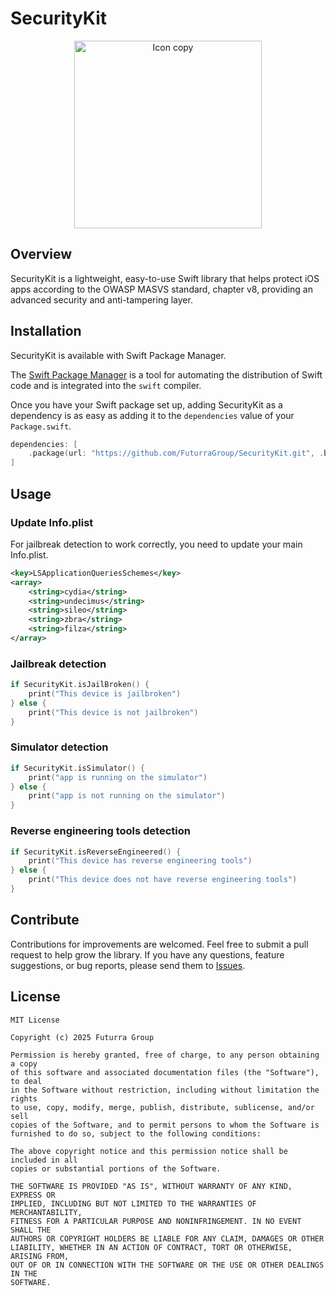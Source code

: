# SecurityKit
<p align="center">
<img width="300" alt="Icon copy" src="https://github.com/user-attachments/assets/9d00b349-8254-42ab-bb0c-30640218eb2a" />
</p>

## Overview
SecurityKit is a lightweight, easy-to-use Swift library that helps protect iOS apps according to the OWASP MASVS standard, chapter v8, providing an advanced security and anti-tampering layer.

## Installation

SecurityKit is available with Swift Package Manager.

The [Swift Package Manager](https://swift.org/package-manager/) is a tool for automating the distribution of Swift code and is integrated into the `swift` compiler. 

Once you have your Swift package set up, adding SecurityKit as a dependency is as easy as adding it to the `dependencies` value of your `Package.swift`.

```swift
dependencies: [
    .package(url: "https://github.com/FuturraGroup/SecurityKit.git", .branch("main"))
]
```

## Usage

### Update Info.plist
For jailbreak detection to work correctly, you need to update your main Info.plist.
```xml
<key>LSApplicationQueriesSchemes</key>
<array>
    <string>cydia</string>
    <string>undecimus</string>
    <string>sileo</string>
    <string>zbra</string>
    <string>filza</string>
</array>
```
### Jailbreak detection
```swift
if SecurityKit.isJailBroken() {
    print("This device is jailbroken")
} else {
    print("This device is not jailbroken")
}
```
### Simulator detection
```swift
if SecurityKit.isSimulator() {
    print("app is running on the simulator")
} else {
    print("app is not running on the simulator")
}
```
### Reverse engineering tools detection
```swift
if SecurityKit.isReverseEngineered() {
    print("This device has reverse engineering tools")
} else {
    print("This device does not have reverse engineering tools")
}
```
## Contribute

Contributions for improvements are welcomed. Feel free to submit a pull request to help grow the library. If you have any questions, feature suggestions, or bug reports, please send them to [Issues](https://github.com/FuturraGroup/SecurityKit/issues).

## License

```
MIT License

Copyright (c) 2025 Futurra Group

Permission is hereby granted, free of charge, to any person obtaining a copy
of this software and associated documentation files (the "Software"), to deal
in the Software without restriction, including without limitation the rights
to use, copy, modify, merge, publish, distribute, sublicense, and/or sell
copies of the Software, and to permit persons to whom the Software is
furnished to do so, subject to the following conditions:

The above copyright notice and this permission notice shall be included in all
copies or substantial portions of the Software.

THE SOFTWARE IS PROVIDED "AS IS", WITHOUT WARRANTY OF ANY KIND, EXPRESS OR
IMPLIED, INCLUDING BUT NOT LIMITED TO THE WARRANTIES OF MERCHANTABILITY,
FITNESS FOR A PARTICULAR PURPOSE AND NONINFRINGEMENT. IN NO EVENT SHALL THE
AUTHORS OR COPYRIGHT HOLDERS BE LIABLE FOR ANY CLAIM, DAMAGES OR OTHER
LIABILITY, WHETHER IN AN ACTION OF CONTRACT, TORT OR OTHERWISE, ARISING FROM,
OUT OF OR IN CONNECTION WITH THE SOFTWARE OR THE USE OR OTHER DEALINGS IN THE
SOFTWARE.
```

